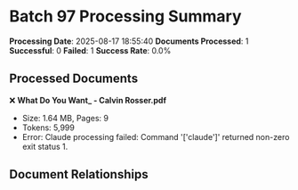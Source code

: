 # Batch 97 Processing Summary

**Processing Date**: 2025-08-17 18:55:40
**Documents Processed**: 1
**Successful**: 0
**Failed**: 1
**Success Rate**: 0.0%

## Processed Documents

❌ **What Do You Want_ - Calvin Rosser.pdf**
   - Size: 1.64 MB, Pages: 9
   - Tokens: 5,999
   - Error: Claude processing failed: Command '['claude']' returned non-zero exit status 1.

## Document Relationships
